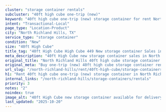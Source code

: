 ```yaml
---
cluster: "storage container rentals"
subcluster: "40ft high cube one-trip (new)"
keyword: "40ft high cube one-trip (new) storage container for rent North Richland Hills, TX"
intent: "Transactional-Local"
page_type: "Location-Product"
city: "North Richland Hills, TX"
service_type: "storage container"
condition: "New"
size: "40ft High Cube"
title_tag: "40ft High Cube High Cube 449 New storage container Sales in North Richland Hills | LC Container"
meta_description: "40ft High Cube new storage container sales in North Richland Hills. High cube containers with extra height. Fast delivery, competitive pricing. Serving storage containers area. Quote ID: 33J. Call (214) 524-4168 for your free quote today."
original_title: "North Richland Hills 40ft high cube storage container for rent | LC"
original_meta: "Buy one-trip (new) 40ft high cube storage container rent with local delivery in North Richland Hills, TX. LC Container — local Since 2003. Request a fast quote today."
url_slug: "/north-richland-hills/rent/40ft-high-cube/storage-containers/one-trip-new"
h1: "Rent 40ft high cube one-trip (new) storage container in North Richland Hills"
internal_links: "/north-richland-hills/storage-containers/rentals"
priority: 3
notes: "2"
noindex: true
image_alt: "40ft High Cube new storage container available for delivery in North Richland Hills"
last_updated: "2025-10-20"
---
```


<!-- TODO: Add unique city/inventory copy, images, and internal links here. -->
